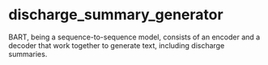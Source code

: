 # discharge_summary_generator
BART, being a sequence-to-sequence model, consists of an encoder and a decoder that work together to generate text, including discharge summaries.
